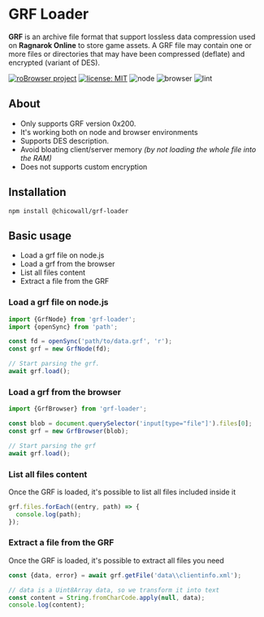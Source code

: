 # GRF Loader

**GRF** is an archive file format that support lossless data compression used on **Ragnarok Online** to store game assets. A GRF file may contain one or more files or directories that may have been compressed (deflate) and encrypted (variant of DES).

[![roBrowser project](https://img.shields.io/badge/project-roBrowser-informational.svg)](https://github.com/vthibault/roBrowser) [![license: MIT](https://img.shields.io/badge/license-MIT-brightgreen.svg)](https://opensource.org/licenses/MIT)
![node](https://github.com/vthibault/grf-loader/workflows/node/badge.svg?branch=master) ![browser](https://github.com/vthibault/grf-loader/workflows/browser/badge.svg?branch=master) ![lint](https://github.com/vthibault/grf-loader/workflows/lint/badge.svg?branch=master)

## About

- Only supports GRF version 0x200.
- It's working both on node and browser environments
- Supports DES description.
- Avoid bloating client/server memory _(by not loading the whole file into the RAM)_
- Does not supports custom encryption

## Installation

```
npm install @chicowall/grf-loader
```

## Basic usage

- Load a grf file on node.js
- Load a grf from the browser
- List all files content
- Extract a file from the GRF

### Load a grf file on node.js

```ts
import {GrfNode} from 'grf-loader';
import {openSync} from 'path';

const fd = openSync('path/to/data.grf', 'r');
const grf = new GrfNode(fd);

// Start parsing the grf.
await grf.load();
```

### Load a grf from the browser

```ts
import {GrfBrowser} from 'grf-loader';

const blob = document.querySelector('input[type="file"]').files[0];
const grf = new GrfBrowser(blob);

// Start parsing the grf
await grf.load();
```

### List all files content

Once the GRF is loaded, it's possible to list all files included inside it

```ts
grf.files.forEach((entry, path) => {
  console.log(path);
});
```

### Extract a file from the GRF

Once the GRF is loaded, it's possible to extract all files you need

```ts
const {data, error} = await grf.getFile('data\\clientinfo.xml');

// data is a Uint8Array data, so we transform it into text
const content = String.fromCharCode.apply(null, data);
console.log(content);
```
